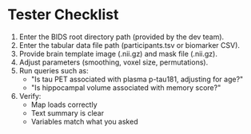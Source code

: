 # Tester Checklist

1. Enter the BIDS root directory path (provided by the dev team).
2. Enter the tabular data file path (participants.tsv or biomarker CSV).
3. Provide brain template image (.nii.gz) and mask file (.nii.gz).
4. Adjust parameters (smoothing, voxel size, permutations).
5. Run queries such as:
   - "Is tau PET associated with plasma p-tau181, adjusting for age?"
   - "Is hippocampal volume associated with memory score?"
6. Verify:
   - Map loads correctly
   - Text summary is clear
   - Variables match what you asked
